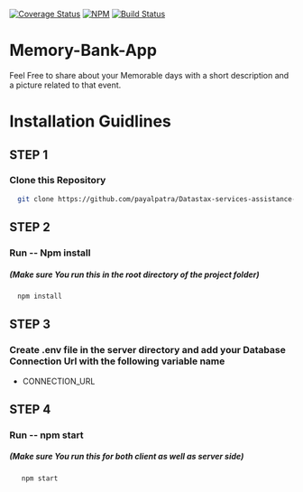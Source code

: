 [![Coverage Status](https://coveralls.io/repos/github/ntkme/github-buttons/badge.svg)](https://coveralls.io/github/ntkme/github-buttons)
[![NPM](https://img.shields.io/npm/v/react-github-buttons.svg)](https://www.npmjs.com/package/react-github-buttons)
[![Build Status](https://travis-ci.com/vaibhavhrt/react-github-buttons.svg?branch=master)](https://travis-ci.com/vaibhavhrt/react-github-buttons)


# Memory-Bank-App
Feel Free to share about your Memorable days with a short description and a picture related to that event.

# Installation Guidlines

## STEP 1

### Clone this Repository
 ```sh
   git clone https://github.com/payalpatra/Datastax-services-assistance-site.git
   ```

## STEP 2

### Run -- Npm install
##### (Make sure You run this in the root directory of the project folder)

 ```sh
   npm install
   ```
## STEP 3

### Create .env file in the server directory and add your Database Connection Url with the following variable name
* CONNECTION_URL

## STEP 4

### Run -- npm start
##### (Make sure You run this for both client as well as server side)  
```sh
   npm start
   ```
   
